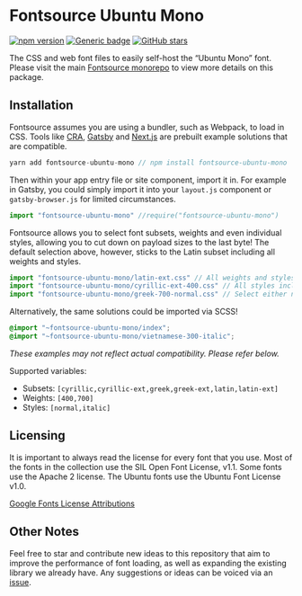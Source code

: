 # Fontsource Ubuntu Mono

[![npm version](https://badge.fury.io/js/fontsource-ubuntu-mono.svg)](https://github.com/DecliningLotus/fontsource) [![Generic badge](https://img.shields.io/badge/fontsource-passing-brightgreen)](https://github.com/DecliningLotus/fontsource) [![GitHub stars](https://img.shields.io/github/stars/DecliningLotus/fontsource.svg?style=social&label=Star&maxAge=2592000)](https://GitHub.com/DecliningLotus/fontsource/stargazers/)

The CSS and web font files to easily self-host the “Ubuntu Mono” font. Please visit the main [Fontsource monorepo](https://github.com/DecliningLotus/fontsource) to view more details on this package.

## Installation

Fontsource assumes you are using a bundler, such as Webpack, to load in CSS. Tools like [CRA](https://create-react-app.dev/), [Gatsby](https://www.gatsbyjs.org/) and [Next.js](https://nextjs.org/) are prebuilt example solutions that are compatible.

```javascript
yarn add fontsource-ubuntu-mono // npm install fontsource-ubuntu-mono
```

Then within your app entry file or site component, import it in. For example in Gatsby, you could simply import it into your `layout.js` component or `gatsby-browser.js` for limited circumstances.

```javascript
import "fontsource-ubuntu-mono" //require("fontsource-ubuntu-mono")
```

Fontsource allows you to select font subsets, weights and even individual styles, allowing you to cut down on payload sizes to the last byte! The default selection above, however, sticks to the Latin subset including all weights and styles.

```javascript
import "fontsource-ubuntu-mono/latin-ext.css" // All weights and styles included.
import "fontsource-ubuntu-mono/cyrillic-ext-400.css" // All styles included.
import "fontsource-ubuntu-mono/greek-700-normal.css" // Select either normal or italic.
```

Alternatively, the same solutions could be imported via SCSS!

```scss
@import "~fontsource-ubuntu-mono/index";
@import "~fontsource-ubuntu-mono/vietnamese-300-italic";
```

_These examples may not reflect actual compatibility. Please refer below._

Supported variables:

- Subsets: `[cyrillic,cyrillic-ext,greek,greek-ext,latin,latin-ext]`
- Weights: `[400,700]`
- Styles: `[normal,italic]`

## Licensing

It is important to always read the license for every font that you use.
Most of the fonts in the collection use the SIL Open Font License, v1.1. Some fonts use the Apache 2 license. The Ubuntu fonts use the Ubuntu Font License v1.0.

[Google Fonts License Attributions](https://fonts.google.com/attribution)

## Other Notes

Feel free to star and contribute new ideas to this repository that aim to improve the performance of font loading, as well as expanding the existing library we already have. Any suggestions or ideas can be voiced via an [issue](https://github.com/DecliningLotus/fontsource/issues).
